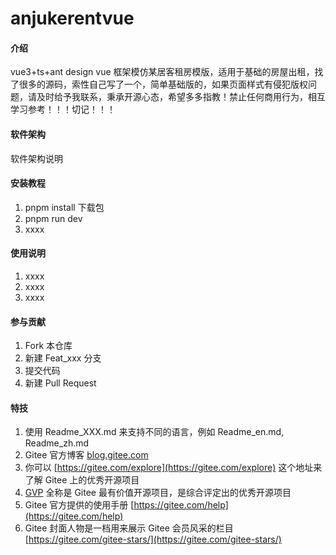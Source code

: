 # anjukerentvue

#### 介绍
vue3+ts+ant design vue 框架模仿某居客租房模版，适用于基础的房屋出租，找了很多的源码，索性自己写了一个，简单基础版的，如果页面样式有侵犯版权问题，请及时给予我联系，秉承开源心态，希望多多指教！禁止任何商用行为，相互学习参考！！！切记！！！


#### 软件架构
软件架构说明


#### 安装教程

1.  pnpm install  下载包
2.  pnpm run dev
3.  xxxx

#### 使用说明

1.  xxxx
2.  xxxx
3.  xxxx

#### 参与贡献

1.  Fork 本仓库
2.  新建 Feat_xxx 分支
3.  提交代码
4.  新建 Pull Request


#### 特技

1.  使用 Readme\_XXX.md 来支持不同的语言，例如 Readme\_en.md, Readme\_zh.md
2.  Gitee 官方博客 [blog.gitee.com](https://blog.gitee.com)
3.  你可以 [https://gitee.com/explore](https://gitee.com/explore) 这个地址来了解 Gitee 上的优秀开源项目
4.  [GVP](https://gitee.com/gvp) 全称是 Gitee 最有价值开源项目，是综合评定出的优秀开源项目
5.  Gitee 官方提供的使用手册 [https://gitee.com/help](https://gitee.com/help)
6.  Gitee 封面人物是一档用来展示 Gitee 会员风采的栏目 [https://gitee.com/gitee-stars/](https://gitee.com/gitee-stars/)
